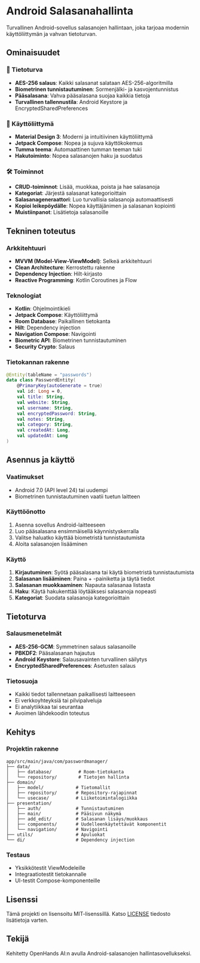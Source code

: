 # Android Salasanahallinta

Turvallinen Android-sovellus salasanojen hallintaan, joka tarjoaa modernin käyttöliittymän ja vahvan tietoturvan.

## Ominaisuudet

### 🔐 Tietoturva
- **AES-256 salaus**: Kaikki salasanat salataan AES-256-algoritmilla
- **Biometrinen tunnistautuminen**: Sormenjälki- ja kasvojentunnistus
- **Pääsalasana**: Vahva pääsalasana suojaa kaikkia tietoja
- **Turvallinen tallennustila**: Android Keystore ja EncryptedSharedPreferences

### 📱 Käyttöliittymä
- **Material Design 3**: Moderni ja intuitiivinen käyttöliittymä
- **Jetpack Compose**: Nopea ja sujuva käyttökokemus
- **Tumma teema**: Automaattinen tumman teeman tuki
- **Hakutoiminto**: Nopea salasanojen haku ja suodatus

### 🛠️ Toiminnot
- **CRUD-toiminnot**: Lisää, muokkaa, poista ja hae salasanoja
- **Kategoriat**: Järjestä salasanat kategorioittain
- **Salasanageneraattori**: Luo turvallisia salasanoja automaattisesti
- **Kopioi leikepöydälle**: Nopea käyttäjänimen ja salasanan kopiointi
- **Muistiinpanot**: Lisätietoja salasanoille

## Tekninen toteutus

### Arkkitehtuuri
- **MVVM (Model-View-ViewModel)**: Selkeä arkkitehtuuri
- **Clean Architecture**: Kerrostettu rakenne
- **Dependency Injection**: Hilt-kirjasto
- **Reactive Programming**: Kotlin Coroutines ja Flow

### Teknologiat
- **Kotlin**: Ohjelmointikieli
- **Jetpack Compose**: Käyttöliittymä
- **Room Database**: Paikallinen tietokanta
- **Hilt**: Dependency injection
- **Navigation Compose**: Navigointi
- **Biometric API**: Biometrinen tunnistautuminen
- **Security Crypto**: Salaus

### Tietokannan rakenne
```kotlin
@Entity(tableName = "passwords")
data class PasswordEntity(
    @PrimaryKey(autoGenerate = true)
    val id: Long = 0,
    val title: String,
    val website: String,
    val username: String,
    val encryptedPassword: String,
    val notes: String,
    val category: String,
    val createdAt: Long,
    val updatedAt: Long
)
```

## Asennus ja käyttö

### Vaatimukset
- Android 7.0 (API level 24) tai uudempi
- Biometrinen tunnistautuminen vaatii tuetun laitteen

### Käyttöönotto
1. Asenna sovellus Android-laitteeseen
2. Luo pääsalasana ensimmäisellä käynnistyskerralla
3. Valitse haluatko käyttää biometristä tunnistautumista
4. Aloita salasanojen lisääminen

### Käyttö
1. **Kirjautuminen**: Syötä pääsalasana tai käytä biometristä tunnistautumista
2. **Salasanan lisääminen**: Paina + -painiketta ja täytä tiedot
3. **Salasanan muokkaaminen**: Napauta salasanaa listasta
4. **Haku**: Käytä hakukenttää löytääksesi salasanoja nopeasti
5. **Kategoriat**: Suodata salasanoja kategorioittain

## Tietoturva

### Salausmenetelmät
- **AES-256-GCM**: Symmetrinen salaus salasanoille
- **PBKDF2**: Pääsalasanan hajautus
- **Android Keystore**: Salausavainten turvallinen säilytys
- **EncryptedSharedPreferences**: Asetusten salaus

### Tietosuoja
- Kaikki tiedot tallennetaan paikallisesti laitteeseen
- Ei verkkoyhteyksiä tai pilvipalveluja
- Ei analytiikkaa tai seurantaa
- Avoimen lähdekoodin toteutus

## Kehitys

### Projektin rakenne
```
app/src/main/java/com/passwordmanager/
├── data/
│   ├── database/          # Room-tietokanta
│   └── repository/        # Tietojen hallinta
├── domain/
│   ├── model/            # Tietomallit
│   ├── repository/       # Repository-rajapinnat
│   └── usecase/          # Liiketoimintalogiikka
├── presentation/
│   ├── auth/             # Tunnistautuminen
│   ├── main/             # Pääsivun näkymä
│   ├── add_edit/         # Salasanan lisäys/muokkaus
│   ├── components/       # Uudelleenkäytettävät komponentit
│   └── navigation/       # Navigointi
├── utils/                # Apuluokat
└── di/                   # Dependency injection
```

### Testaus
- Yksikkötestit ViewModeleille
- Integraatiotestit tietokannalle
- UI-testit Compose-komponenteille

## Lisenssi

Tämä projekti on lisensoitu MIT-lisenssillä. Katso [LICENSE](LICENSE) tiedosto lisätietoja varten.

## Tekijä

Kehitetty OpenHands AI:n avulla Android-salasanojen hallintasovellukseksi.